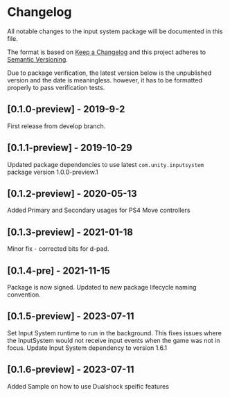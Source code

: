 # Changelog
All notable changes to the input system package will be documented in this file.

The format is based on [Keep a Changelog](http://keepachangelog.com/en/1.0.0/)
and this project adheres to [Semantic Versioning](http://semver.org/spec/v2.0.0.html).

Due to package verification, the latest version below is the unpublished version and the date is meaningless.
however, it has to be formatted properly to pass verification tests.

## [0.1.0-preview] - 2019-9-2

First release from develop branch.

## [0.1.1-preview] - 2019-10-29

Updated package dependencies to use latest `com.unity.inputsystem` package version 1.0.0-preview.1

## [0.1.2-preview] - 2020-05-13

Added Primary and Secondary usages for PS4 Move controllers

## [0.1.3-preview] - 2021-01-18

Minor fix - corrected bits for d-pad.

## [0.1.4-pre] - 2021-11-15

Package is now signed. Updated to new package lifecycle naming convention.

## [0.1.5-preview] - 2023-07-11

Set Input System runtime to run in the background. This fixes issues where the InputSystem would not receive input events when the game was not in focus.
Update Input System dependency to version 1.6.1

## [0.1.6-preview] - 2023-07-11

Added Sample on how to use Dualshock speific features
